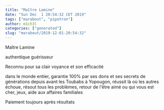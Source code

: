 ```yaml
---
title: "Maître Lamine"
date: "Sun Dec  1 20:54:32 CET 2019"
tags: ["marabout", "pipotron"]
author: m1ch3l
categories: ["generated"]
slug: "marabout/2019-12-01-20:54:32"
---
```


Maître Lamine

authentique guérisseur

Reconnu pour sa clair voyance et son efficacité

dans le monde entier, garantie 100% par ses dons et ses secrets de générations depuis avant les Toubabs à Yopougon, réussit là où les autres échoue, résout tous les problèmes, retour de l'être aimé ou qui vous est cher, jeux, aide aux affaires familiales

Paiement toujours après résultats
